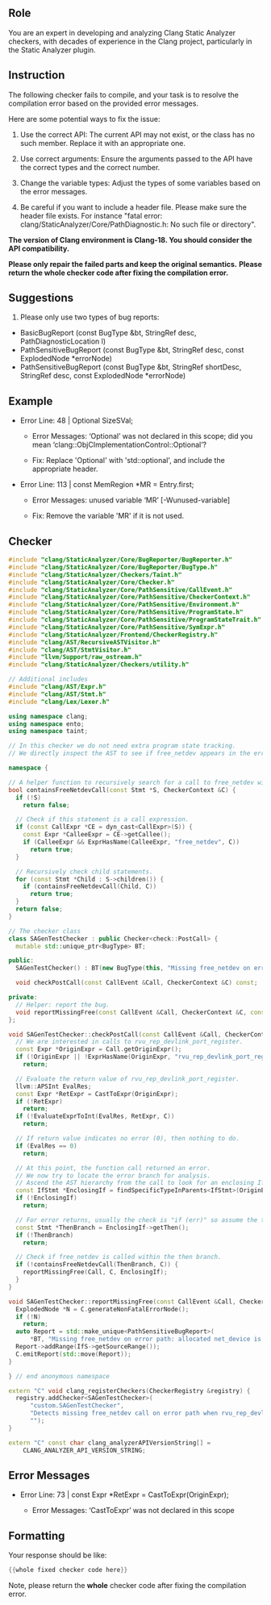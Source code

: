 ## Role

You are an expert in developing and analyzing Clang Static Analyzer checkers, with decades of experience in the Clang project, particularly in the Static Analyzer plugin.

## Instruction

The following checker fails to compile, and your task is to resolve the compilation error based on the provided error messages.

Here are some potential ways to fix the issue:

1. Use the correct API: The current API may not exist, or the class has no such member. Replace it with an appropriate one.

2. Use correct arguments: Ensure the arguments passed to the API have the correct types and the correct number.

3. Change the variable types: Adjust the types of some variables based on the error messages.

4. Be careful if you want to include a header file. Please make sure the header file exists. For instance "fatal error: clang/StaticAnalyzer/Core/PathDiagnostic.h: No such file or directory".

**The version of Clang environment is Clang-18. You should consider the API compatibility.**

**Please only repair the failed parts and keep the original semantics.**
**Please return the whole checker code after fixing the compilation error.**

## Suggestions

1. Please only use two types of bug reports:
  - BasicBugReport (const BugType &bt, StringRef desc, PathDiagnosticLocation l)
  - PathSensitiveBugReport (const BugType &bt, StringRef desc, const ExplodedNode *errorNode)
  - PathSensitiveBugReport (const BugType &bt, StringRef shortDesc, StringRef desc, const ExplodedNode *errorNode)

## Example

- Error Line: 48 |   Optional<DefinedOrUnknownSVal> SizeSVal; 

  - Error Messages: ‘Optional’ was not declared in this scope; did you mean ‘clang::ObjCImplementationControl::Optional’? 

  - Fix: Replace 'Optional<DefinedOrUnknownSVal>' with 'std::optional<DefinedOrUnknownSVal>', and include the appropriate header. 

- Error Line: 113 |     const MemRegion *MR = Entry.first;

    - Error Messages: unused variable ‘MR’ [-Wunused-variable]

    - Fix: Remove the variable 'MR' if it is not used.

## Checker

```cpp
#include "clang/StaticAnalyzer/Core/BugReporter/BugReporter.h"
#include "clang/StaticAnalyzer/Core/BugReporter/BugType.h"
#include "clang/StaticAnalyzer/Checkers/Taint.h"
#include "clang/StaticAnalyzer/Core/Checker.h"
#include "clang/StaticAnalyzer/Core/PathSensitive/CallEvent.h"
#include "clang/StaticAnalyzer/Core/PathSensitive/CheckerContext.h"
#include "clang/StaticAnalyzer/Core/PathSensitive/Environment.h"
#include "clang/StaticAnalyzer/Core/PathSensitive/ProgramState.h"
#include "clang/StaticAnalyzer/Core/PathSensitive/ProgramStateTrait.h"
#include "clang/StaticAnalyzer/Core/PathSensitive/SymExpr.h"
#include "clang/StaticAnalyzer/Frontend/CheckerRegistry.h"
#include "clang/AST/RecursiveASTVisitor.h"
#include "clang/AST/StmtVisitor.h"
#include "llvm/Support/raw_ostream.h"
#include "clang/StaticAnalyzer/Checkers/utility.h"

// Additional includes
#include "clang/AST/Expr.h"
#include "clang/AST/Stmt.h"
#include "clang/Lex/Lexer.h"

using namespace clang;
using namespace ento;
using namespace taint;

// In this checker we do not need extra program state tracking.
// We directly inspect the AST to see if free_netdev appears in the error branch.

namespace {

// A helper function to recursively search for a call to free_netdev within a statement.
bool containsFreeNetdevCall(const Stmt *S, CheckerContext &C) {
  if (!S)
    return false;

  // Check if this statement is a call expression.
  if (const CallExpr *CE = dyn_cast<CallExpr>(S)) {
    const Expr *CalleeExpr = CE->getCallee();
    if (CalleeExpr && ExprHasName(CalleeExpr, "free_netdev", C))
      return true;
  }

  // Recursively check child statements.
  for (const Stmt *Child : S->children()) {
    if (containsFreeNetdevCall(Child, C))
      return true;
  }
  return false;
}

// The checker class
class SAGenTestChecker : public Checker<check::PostCall> {
  mutable std::unique_ptr<BugType> BT;

public:
  SAGenTestChecker() : BT(new BugType(this, "Missing free_netdev on error path")) {}

  void checkPostCall(const CallEvent &Call, CheckerContext &C) const;

private:
  // Helper: report the bug.
  void reportMissingFree(const CallEvent &Call, CheckerContext &C, const IfStmt *IfS) const;
};

void SAGenTestChecker::checkPostCall(const CallEvent &Call, CheckerContext &C) const {
  // We are interested in calls to rvu_rep_devlink_port_register.
  const Expr *OriginExpr = Call.getOriginExpr();
  if (!OriginExpr || !ExprHasName(OriginExpr, "rvu_rep_devlink_port_register", C))
    return;

  // Evaluate the return value of rvu_rep_devlink_port_register.
  llvm::APSInt EvalRes;
  const Expr *RetExpr = CastToExpr(OriginExpr);
  if (!RetExpr)
    return;
  if (!EvaluateExprToInt(EvalRes, RetExpr, C))
    return;

  // If return value indicates no error (0), then nothing to do.
  if (EvalRes == 0)
    return;

  // At this point, the function call returned an error.
  // We now try to locate the error branch for analysis.
  // Ascend the AST hierarchy from the call to look for an enclosing IfStmt.
  const IfStmt *EnclosingIf = findSpecificTypeInParents<IfStmt>(OriginExpr, C);
  if (!EnclosingIf)
    return;

  // For error returns, usually the check is "if (err)" so assume the then branch is the error branch.
  const Stmt *ThenBranch = EnclosingIf->getThen();
  if (!ThenBranch)
    return;

  // Check if free_netdev is called within the then branch.
  if (!containsFreeNetdevCall(ThenBranch, C)) {
    reportMissingFree(Call, C, EnclosingIf);
  }
}

void SAGenTestChecker::reportMissingFree(const CallEvent &Call, CheckerContext &C, const IfStmt *IfS) const {
  ExplodedNode *N = C.generateNonFatalErrorNode();
  if (!N)
    return;
  auto Report = std::make_unique<PathSensitiveBugReport>(
      *BT, "Missing free_netdev on error path: allocated net_device is not freed when rvu_rep_devlink_port_register fails", N);
  Report->addRange(IfS->getSourceRange());
  C.emitReport(std::move(Report));
}

} // end anonymous namespace

extern "C" void clang_registerCheckers(CheckerRegistry &registry) {
  registry.addChecker<SAGenTestChecker>(
      "custom.SAGenTestChecker",
      "Detects missing free_netdev call on error path when rvu_rep_devlink_port_register fails",
      "");
}

extern "C" const char clang_analyzerAPIVersionString[] =
    CLANG_ANALYZER_API_VERSION_STRING;

```

## Error Messages 

- Error Line: 73 |   const Expr *RetExpr = CastToExpr(OriginExpr);

	- Error Messages: ‘CastToExpr’ was not declared in this scope



## Formatting 

Your response should be like: 

```cpp
{{whole fixed checker code here}}
```

Note, please return the **whole** checker code after fixing the compilation error.